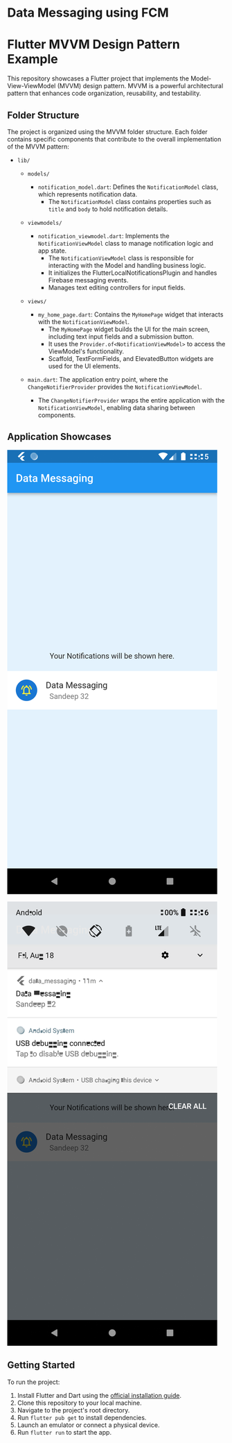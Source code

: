 # Data Messaging using FCM

# Flutter MVVM Design Pattern Example

This repository showcases a Flutter project that implements the Model-View-ViewModel (MVVM) design pattern. MVVM is a powerful architectural pattern that enhances code organization, reusability, and testability.

## Folder Structure

The project is organized using the MVVM folder structure. Each folder contains specific components that contribute to the overall implementation of the MVVM pattern:

- `lib/`
  - `models/`
    - `notification_model.dart`: Defines the `NotificationModel` class, which represents notification data.
      - The `NotificationModel` class contains properties such as `title` and `body` to hold notification details.

  - `viewmodels/`
    - `notification_viewmodel.dart`: Implements the `NotificationViewModel` class to manage notification logic and app state.
      - The `NotificationViewModel` class is responsible for interacting with the Model and handling business logic.
      - It initializes the FlutterLocalNotificationsPlugin and handles Firebase messaging events.
      - Manages text editing controllers for input fields.

  - `views/`
    - `my_home_page.dart`: Contains the `MyHomePage` widget that interacts with the `NotificationViewModel`.
      - The `MyHomePage` widget builds the UI for the main screen, including text input fields and a submission button.
      - It uses the `Provider.of<NotificationViewModel>` to access the ViewModel's functionality.
      - Scaffold, TextFormFields, and ElevatedButton widgets are used for the UI elements.

  - `main.dart`: The application entry point, where the `ChangeNotifierProvider` provides the `NotificationViewModel`.
    - The `ChangeNotifierProvider` wraps the entire application with the `NotificationViewModel`, enabling data sharing between components.

## Application Showcases

![Alt text](Screenshot_1692337533.png)

![Alt text](Screenshot_1692337598.png)

## Getting Started

To run the project:

1. Install Flutter and Dart using the [official installation guide](https://flutter.dev/docs/get-started/install).
2. Clone this repository to your local machine.
3. Navigate to the project's root directory.
4. Run `flutter pub get` to install dependencies.
5. Launch an emulator or connect a physical device.
6. Run `flutter run` to start the app.
